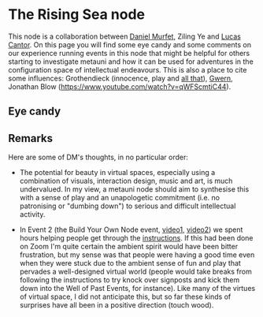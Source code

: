 # The Rising Sea node

This node is a collaboration between [Daniel Murfet](http://therisingsea.org/), Ziling Ye and [Lucas Cantor](https://www.lucascantormusic.com/). On this page you will find some eye candy and some comments on our experience running events in this node that might be helpful for others starting to investigate metauni and how it can be used for adventures in the configuration space of intellectual endeavours. This is also a place to cite some influences: Grothendieck (innocence, play and [all that](https://kongliang.wordpress.com/2010/02/27/hello-world/)), [Gwern](https://www.gwern.net/index), Jonathan Blow (https://www.youtube.com/watch?v=qWFScmtiC44).

## Eye candy

## Remarks

Here are some of DM's thoughts, in no particular order:

* The potential for beauty in virtual spaces, especially using a combination of visuals, interaction design, music and art, is much undervalued. In my view, a metauni node should aim to synthesise this with a sense of play and an unapologetic commitment (i.e. no patronising or "dumbing down") to serious and difficult intellectual activity.

* In Event 2 (the Build Your Own Node event, [video1](https://youtu.be/TDmMeR6O350), [video2](https://youtu.be/W0SIAygiITs)) we spent hours helping people get through the [instructions](http://metauni.org/posts/make-your-own/make-your-own). If this had been done on Zoom I'm quite certain the ambient spirit would have been bitter frustration, but my sense was that people were having a good time even when they were stuck due to the ambient sense of fun and play that pervades a well-designed virtual world (people would take breaks from following the instructions to try knock over signposts and kick them down into the Well of Past Events, for instance). Like many of the virtues of virtual space, I did not anticipate this, but so far these kinds of surprises have all been in a positive direction (touch wood).
